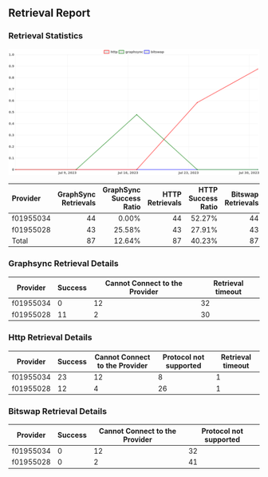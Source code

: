 ## Retrieval Report
### Retrieval Statistics
<img src="https://raw.githubusercontent.com/data-preservation-programs/filplus-checker-assets/main/filecoin-project/filecoin-plus-large-datasets/issues/1737/1691164362483.png"/>

| Provider  | GraphSync Retrievals | GraphSync Success Ratio | HTTP Retrievals | HTTP Success Ratio | Bitswap Retrievals | Bitswap Success Ratio |
| :-------- | -------------------: | ----------------------: | --------------: | -----------------: | -----------------: | --------------------: |
| f01955034 |                   44 |                   0.00% |              44 |             52.27% |                 44 |                 0.00% |
| f01955028 |                   43 |                  25.58% |              43 |             27.91% |                 43 |                 0.00% |
| Total     |                   87 |                  12.64% |              87 |             40.23% |                 87 |                 0.00% |

### Graphsync Retrieval Details
| Provider  | Success | Cannot Connect to the Provider | Retrieval timeout |
| --------- | ------- | ------------------------------ | ----------------- |
| f01955034 | 0       | 12                             | 32                |
| f01955028 | 11      | 2                              | 30                |

### Http Retrieval Details
| Provider  | Success | Cannot Connect to the Provider | Protocol not supported | Retrieval timeout |
| --------- | ------- | ------------------------------ | ---------------------- | ----------------- |
| f01955034 | 23      | 12                             | 8                      | 1                 |
| f01955028 | 12      | 4                              | 26                     | 1                 |

### Bitswap Retrieval Details
| Provider  | Success | Cannot Connect to the Provider | Protocol not supported |
| --------- | ------- | ------------------------------ | ---------------------- |
| f01955034 | 0       | 12                             | 32                     |
| f01955028 | 0       | 2                              | 41                     |

